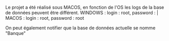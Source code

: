 Le projet a été réalisé sous MACOS, en fonction de l'OS les logs de la base de données peuvent être différent. WINDOWS : login : root, password : | MACOS : login : root, password : root

On peut également notifier que la base de données actuelle se nomme "Banque"

